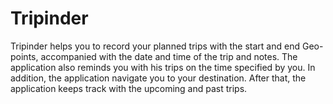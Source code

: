 # Tripinder
Tripinder helps you to record your planned trips with the start and end Geo-points, accompanied with the date and time of the trip and notes. The application also reminds you with his trips on the time specified by you. In addition, the application navigate you to your destination. After that, the application keeps track with the upcoming and past trips.
